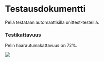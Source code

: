 # Testausdokumentti

Peliä testataan automaattisilla unittest-testeillä.

### Testikattavuus
Pelin haarautumakattavuus on 72%.

![](./kuvat/testi_kattavuus.png)
